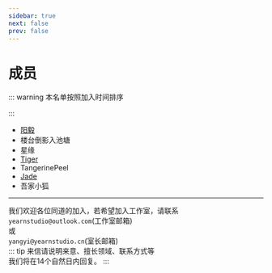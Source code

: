 ```yaml
---
sidebar: true
next: false
prev: false
---
```


# 成员


::: warning 本名单按照加入时间排序

:::
- [阳毅](https://www.yearnstudio.cn/peoples/yangyi)
- 楼台倒影入池塘
- 星缘
- [Tiger](https://www.yearnstudio.cn/peoples/tiger)
- TangerinePeel
- [Jade](https://www.yearnstudio.cn/peoples/jade)
- 吾家小狐
***
我们欢迎各位同道的加入，若希望加入工作室，请联系<br>
`yearnstudio@outlook.com`(工作室邮箱)<br>
或<br>
`yangyi@yearnstudio.cn`(室长邮箱)<br>
::: tip 来信请说明来意、擅长领域、联系方式等<br>
我们将在14个自然日内回复。
:::